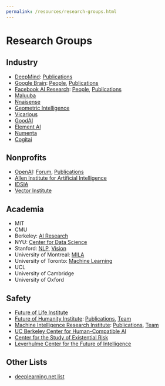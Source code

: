 ```yaml
---
permalink: /resources/research-groups.html
---
```

# Research Groups

## Industry

* [DeepMind](https://deepmind.com/): [Publications](http://realai.org/labs/deepmind-publications.html)
* [Google Brain](https://research.google.com/teams/brain/): [People](https://research.google.com/people/BrainTeam.html), [Publications](http://realai.org/resources/google-brain-publications.html)
* [Facebook AI Research](https://research.fb.com/category/facebook-ai-research-fair/): [People](https://research.fb.com/people/?letter=&cat=13), [Publications](http://realai.org/resources/fair-publications.html)
* [Maluuba](http://www.maluuba.com/)
* [Nnaisense](https://nnaisense.com/)
* [Geometric Intelligence](http://geometric.ai/)
* [Vicarious](http://www.vicarious.com/)
* [GoodAI](https://www.goodai.com/)
* [Element AI](https://www.elementai.com/research)
* [Numenta](http://numenta.com/)
* [Cogitai](http://www.cogitai.com/)

## Nonprofits

* [OpenAI](https://openai.com/): [Forum](https://discuss.openai.com/), [Publications](http://realai.org/labs/openai-publications.html)
* [Allen Institute for Artificial Intelligence](http://allenai.org/)
* [IDSIA](http://www.idsia.ch/)
* [Vector Institute](http://vectorinstitute.ai/)

## Academia

* MIT
* CMU
* Berkeley: [AI Research](http://bair.berkeley.edu/)
* NYU: [Center for Data Science](http://cds.nyu.edu/)
* Stanford: [NLP](http://nlp.stanford.edu/), [Vision](http://vision.stanford.edu/)
* University of Montreal: [MILA](https://mila.umontreal.ca/en/)
* University of Toronto: [Machine Learning](http://learning.cs.toronto.edu/)
* UCL
* University of Cambridge
* University of Oxford

## Safety

* [Future of Life Institute](https://futureoflife.org/)
* [Future of Humanity Institute](https://www.fhi.ox.ac.uk/): [Publications](http://www.fhi.ox.ac.uk/publications/), [Team](https://www.fhi.ox.ac.uk/about/the-team/)
* [Machine Intelligence Research Institute](https://intelligence.org/): [Publications](https://intelligence.org/all-publications/), [Team](https://intelligence.org/team/)
* [UC Berkeley Center for Human-Compatible AI](http://humancompatible.ai/)
* [Center for the Study of Existential Risk](http://cser.org/)
* [Leverhulme Center for the Future of Intelligence](http://lcfi.ac.uk/)

## Other Lists

* [deeplearning.net list](http://deeplearning.net/deep-learning-research-groups-and-labs/)
